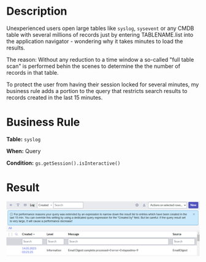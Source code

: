 # Description

Unexperienced users open large tables like `syslog`, `sysevent` or any CMDB table with several millions of records just by entering TABLENAME.list into the application navigator - wondering why it takes minutes to load the results.

The reason: Without any reduction to a time window a so-called "full table scan" is performed behin the scenes to determine the the number of records in that table. 

To protect the user from having their session locked for several minutes, my business rule adds a portion to the query that restricts search results to records created in the last 15 minutes.
# Business Rule

**Table:** `syslog`

**When:** Query

**Condition:** `gs.getSession().isInteractive()`

# Result

![Result](./screenshot.png)
